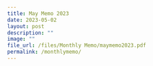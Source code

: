 ```yaml
---
title: May Memo 2023
date: 2023-05-02
layout: post
description: ""
image: ""
file_url: /files/Monthly Memo/maymemo2023.pdf
permalink: /monthlymemo/
---
```

